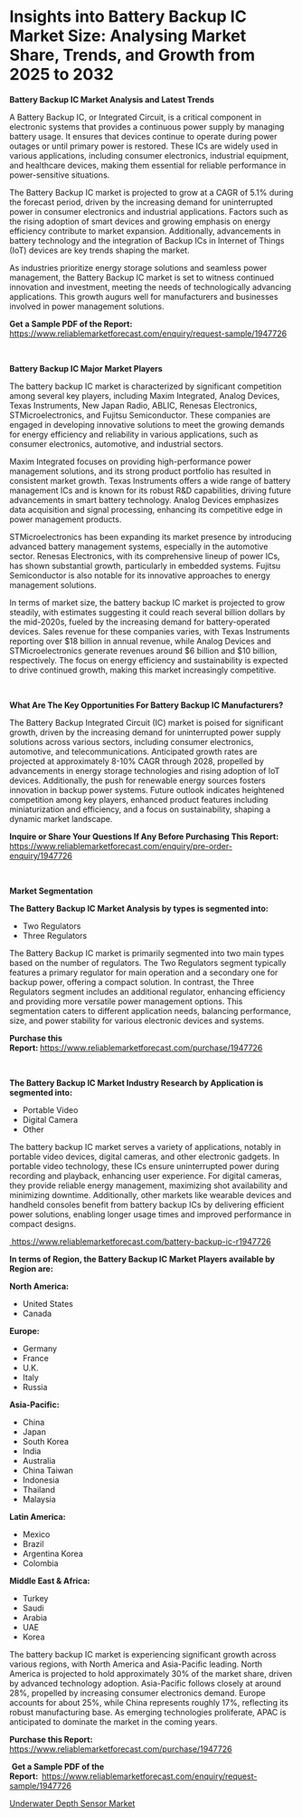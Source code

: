 <p><h1>Insights into Battery Backup IC Market Size: Analysing Market Share, Trends, and Growth from 2025 to 2032</h1></p><p><strong>Battery Backup IC Market Analysis and Latest Trends</strong></p>
<p><p>A Battery Backup IC, or Integrated Circuit, is a critical component in electronic systems that provides a continuous power supply by managing battery usage. It ensures that devices continue to operate during power outages or until primary power is restored. These ICs are widely used in various applications, including consumer electronics, industrial equipment, and healthcare devices, making them essential for reliable performance in power-sensitive situations.</p><p>The Battery Backup IC market is projected to grow at a CAGR of 5.1% during the forecast period, driven by the increasing demand for uninterrupted power in consumer electronics and industrial applications. Factors such as the rising adoption of smart devices and growing emphasis on energy efficiency contribute to market expansion. Additionally, advancements in battery technology and the integration of Backup ICs in Internet of Things (IoT) devices are key trends shaping the market.</p><p>As industries prioritize energy storage solutions and seamless power management, the Battery Backup IC market is set to witness continued innovation and investment, meeting the needs of technologically advancing applications. This growth augurs well for manufacturers and businesses involved in power management solutions.</p></p>
<p><strong>Get a Sample PDF of the Report:&nbsp;</strong> <a href="https://www.reliablemarketforecast.com/enquiry/request-sample/1947726?utm_campaign=3527&utm_medium=2&utm_source=Github&utm_content=ia&utm_term=06042025&utm_id=battery-backup-ic">https://www.reliablemarketforecast.com/enquiry/request-sample/1947726</a></p>
<p>&nbsp;</p>
<p><strong>Battery Backup IC Major Market Players</strong></p>
<p><p>The battery backup IC market is characterized by significant competition among several key players, including Maxim Integrated, Analog Devices, Texas Instruments, New Japan Radio, ABLIC, Renesas Electronics, STMicroelectronics, and Fujitsu Semiconductor. These companies are engaged in developing innovative solutions to meet the growing demands for energy efficiency and reliability in various applications, such as consumer electronics, automotive, and industrial sectors.</p><p>Maxim Integrated focuses on providing high-performance power management solutions, and its strong product portfolio has resulted in consistent market growth. Texas Instruments offers a wide range of battery management ICs and is known for its robust R&D capabilities, driving future advancements in smart battery technology. Analog Devices emphasizes data acquisition and signal processing, enhancing its competitive edge in power management products.</p><p>STMicroelectronics has been expanding its market presence by introducing advanced battery management systems, especially in the automotive sector. Renesas Electronics, with its comprehensive lineup of power ICs, has shown substantial growth, particularly in embedded systems. Fujitsu Semiconductor is also notable for its innovative approaches to energy management solutions.</p><p>In terms of market size, the battery backup IC market is projected to grow steadily, with estimates suggesting it could reach several billion dollars by the mid-2020s, fueled by the increasing demand for battery-operated devices. Sales revenue for these companies varies, with Texas Instruments reporting over $18 billion in annual revenue, while Analog Devices and STMicroelectronics generate revenues around $6 billion and $10 billion, respectively. The focus on energy efficiency and sustainability is expected to drive continued growth, making this market increasingly competitive.</p></p>
<p>&nbsp;</p>
<p><strong>What Are The Key Opportunities For Battery Backup IC Manufacturers?</strong></p>
<p><p>The Battery Backup Integrated Circuit (IC) market is poised for significant growth, driven by the increasing demand for uninterrupted power supply solutions across various sectors, including consumer electronics, automotive, and telecommunications. Anticipated growth rates are projected at approximately 8-10% CAGR through 2028, propelled by advancements in energy storage technologies and rising adoption of IoT devices. Additionally, the push for renewable energy sources fosters innovation in backup power systems. Future outlook indicates heightened competition among key players, enhanced product features including miniaturization and efficiency, and a focus on sustainability, shaping a dynamic market landscape.</p></p>
<p><strong>Inquire or Share Your Questions If Any Before Purchasing This Report:</strong> <a href="https://www.reliablemarketforecast.com/enquiry/pre-order-enquiry/1947726?utm_campaign=3527&utm_medium=2&utm_source=Github&utm_content=ia&utm_term=06042025&utm_id=battery-backup-ic">https://www.reliablemarketforecast.com/enquiry/pre-order-enquiry/1947726</a></p>
<p>&nbsp;</p>
<p><strong>Market Segmentation</strong></p>
<p><strong>The Battery Backup IC Market Analysis by types is segmented into:</strong></p>
<p><ul><li>Two Regulators</li><li>Three Regulators</li></ul></p>
<p><p>The Battery Backup IC market is primarily segmented into two main types based on the number of regulators. The Two Regulators segment typically features a primary regulator for main operation and a secondary one for backup power, offering a compact solution. In contrast, the Three Regulators segment includes an additional regulator, enhancing efficiency and providing more versatile power management options. This segmentation caters to different application needs, balancing performance, size, and power stability for various electronic devices and systems.</p></p>
<p><strong>Purchase this Report:&nbsp;</strong><a href="https://www.reliablemarketforecast.com/purchase/1947726?utm_campaign=3527&utm_medium=2&utm_source=Github&utm_content=ia&utm_term=06042025&utm_id=battery-backup-ic">https://www.reliablemarketforecast.com/purchase/1947726</a></p>
<p>&nbsp;</p>
<p><strong>The Battery Backup IC Market Industry Research by Application is segmented into:</strong></p>
<p><ul><li>Portable Video</li><li>Digital Camera</li><li>Other</li></ul></p>
<p><p>The battery backup IC market serves a variety of applications, notably in portable video devices, digital cameras, and other electronic gadgets. In portable video technology, these ICs ensure uninterrupted power during recording and playback, enhancing user experience. For digital cameras, they provide reliable energy management, maximizing shot availability and minimizing downtime. Additionally, other markets like wearable devices and handheld consoles benefit from battery backup ICs by delivering efficient power solutions, enabling longer usage times and improved performance in compact designs.</p></p>
<p><a href="https://www.reliablemarketforecast.com/battery-backup-ic-r1947726?utm_campaign=3527&utm_medium=2&utm_source=Github&utm_content=ia&utm_term=06042025&utm_id=battery-backup-ic">&nbsp;https://www.reliablemarketforecast.com/battery-backup-ic-r1947726</a></p>
<p><strong>In terms of Region, the Battery Backup IC Market Players available by Region are:</strong></p>
<p>
    <p> <strong> North America: </strong>
        <ul>
            <li>United States</li>
            <li>Canada</li>
        </ul>
        </p> 
    <p> <strong> Europe: </strong>
        <ul>
            <li>Germany</li>
            <li>France</li>
            <li>U.K.</li>
            <li>Italy</li>
            <li>Russia</li>
        </ul>
        </p> 
    <p> <strong> Asia-Pacific: </strong>
        <ul>
            <li>China</li>
            <li>Japan</li>
            <li>South Korea</li>
            <li>India</li>
            <li>Australia</li>
            <li>China Taiwan</li>
            <li>Indonesia</li>
            <li>Thailand</li>
            <li>Malaysia</li>
        </ul>
        </p> 
    <p> <strong> Latin America: </strong>
        <ul>
            <li>Mexico</li>
            <li>Brazil</li>
            <li>Argentina Korea</li>
            <li>Colombia</li>
        </ul>
        </p> 
    <p> <strong> Middle East & Africa: </strong>
        <ul>
            <li>Turkey</li>
            <li>Saudi</li>
            <li>Arabia</li>
            <li>UAE</li>
            <li>Korea</li>
        </ul>
    </p>
    </p>
<p><p>The battery backup IC market is experiencing significant growth across various regions, with North America and Asia-Pacific leading. North America is projected to hold approximately 30% of the market share, driven by advanced technology adoption. Asia-Pacific follows closely at around 28%, propelled by increasing consumer electronics demand. Europe accounts for about 25%, while China represents roughly 17%, reflecting its robust manufacturing base. As emerging technologies proliferate, APAC is anticipated to dominate the market in the coming years.</p></p>
<p><strong>Purchase this Report: </strong><a href="https://www.reliablemarketforecast.com/purchase/1947726?utm_campaign=3527&utm_medium=2&utm_source=Github&utm_content=ia&utm_term=06042025&utm_id=battery-backup-ic">https://www.reliablemarketforecast.com/purchase/1947726</a></p>
<p>&nbsp;<strong>Get a Sample PDF of the Report:&nbsp;&nbsp;</strong><a href="https://www.reliablemarketforecast.com/enquiry/request-sample/1947726?utm_campaign=3527&utm_medium=2&utm_source=Github&utm_content=ia&utm_term=06042025&utm_id=battery-backup-ic">https://www.reliablemarketforecast.com/enquiry/request-sample/1947726</a></p>
<p><strong></strong></p>
<p><p><a href="https://github.com/jhoonatsev/Market-Research-Report-List-1/blob/main/underwater-depth-sensor-market.md?utm_campaign=3527&utm_medium=2&utm_source=Github&utm_content=ia&utm_term=06042025&utm_id=battery-backup-ic">Underwater Depth Sensor Market</a></p></p>